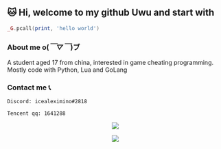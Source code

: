 ## 🐱 Hi, welcome to my github Uwu and start with

```lua
_G.pcall(print, 'hello world')
```

### About me o(*￣▽￣*)ブ
<p>
    A student aged 17 from china, interested in game cheating programming. Mostly code with Python, Lua and GoLang
</p>

### Contact me 📞

    Discord: icealeximino#2818
  
    Tencent qq: 1641288

<div align="center"> <img src="https://activity-graph.herokuapp.com/graph?username=icealeximino&theme=xcode" /> </div>



<p>
    <div align="center"> <img src="https://github.com/icealeximino/icealeximino/blob/main/101790864_p0.jpg?raw=true"> </div>
</p>


